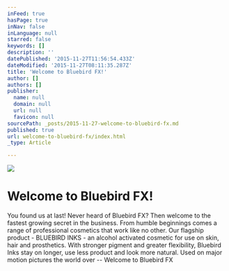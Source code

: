 ```yaml
---
inFeed: true
hasPage: true
inNav: false
inLanguage: null
starred: false
keywords: []
description: ''
datePublished: '2015-11-27T11:56:54.433Z'
dateModified: '2015-11-27T08:11:35.287Z'
title: 'Welcome to Bluebird FX!'
author: []
authors: []
publisher:
  name: null
  domain: null
  url: null
  favicon: null
sourcePath: _posts/2015-11-27-welcome-to-bluebird-fx.md
published: true
url: welcome-to-bluebird-fx/index.html
_type: Article

---
```

![](https://the-grid-user-content.s3-us-west-2.amazonaws.com/8164e2b9-1d8b-4c42-a0fc-62bece4cff35.png)

# Welcome to Bluebird FX!

You found us at last!
Never heard of Bluebird FX? Then welcome to the fastest growing secret in the business.
From humble beginnings comes a range of professional cosmetics that work like no other.
Our flagship product - BLUEBIRD INKS - an alcohol activated cosmetic for use on skin, hair and prosthetics.
With stronger pigment and greater flexibility, Bluebird Inks stay on longer, use less product and look more natural.
Used on major motion pictures the world over -- Welcome to Bluebird FX